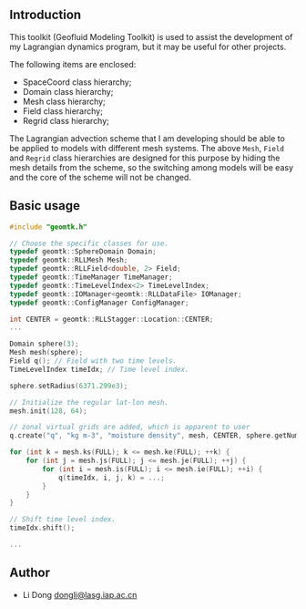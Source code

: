Introduction
------------

This toolkit (Geofluid Modeling Toolkit) is used to assist the development of
my Lagrangian dynamics program, but it may be useful for other projects.

The following items are enclosed:

- SpaceCoord class hierarchy;
- Domain class hierarchy;
- Mesh class hierarchy;
- Field class hierarchy;
- Regrid class hierarchy;

The Lagrangian advection scheme that I am developing should be able to be
applied to models with different mesh systems. The above `Mesh`, `Field` and
`Regrid` class hierarchies are designed for this purpose by hiding the mesh
details from the scheme, so the switching among models will be easy and the
core of the scheme will not be changed.

Basic usage
-----------

```C++
#include "geomtk.h"

// Choose the specific classes for use.
typedef geomtk::SphereDomain Domain;
typedef geomtk::RLLMesh Mesh;
typedef geomtk::RLLField<double, 2> Field;
typedef geomtk::TimeManager TimeManager;
typedef geomtk::TimeLevelIndex<2> TimeLevelIndex;
typedef geomtk::IOManager<geomtk::RLLDataFile> IOManager;
typedef geomtk::ConfigManager ConfigManager;

int CENTER = geomtk::RLLStagger::Location::CENTER;
...

Domain sphere(3);
Mesh mesh(sphere);
Field q(); // Field with two time levels.
TimeLevelIndex timeIdx; // Time level index.

sphere.setRadius(6371.299e3);

// Initialize the regular lat-lon mesh.
mesh.init(128, 64);

// zonal virtual grids are added, which is apparent to user
q.create("q", "kg m-3", "moisture density", mesh, CENTER, sphere.getNumDim());

for (int k = mesh.ks(FULL); k <= mesh.ke(FULL); ++k) {
	for (int j = mesh.js(FULL); j <= mesh.je(FULL); ++j) {
		for (int i = mesh.is(FULL); i <= mesh.ie(FULL); ++i) {
			q(timeIdx, i, j, k) = ...;
		}
	}
}

// Shift time level index.
timeIdx.shift();

...

```

Author
------

- Li Dong <dongli@lasg.iap.ac.cn>
